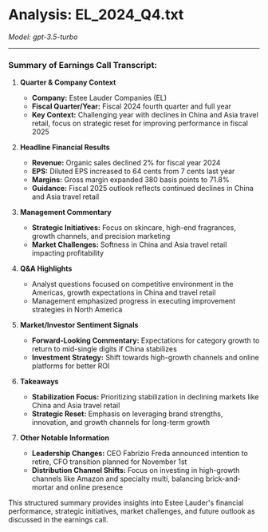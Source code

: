 # Analysis: EL_2024_Q4.txt

*Model: gpt-3.5-turbo*

---

### Summary of Earnings Call Transcript:

1. **Quarter & Company Context**
   - **Company:** Estee Lauder Companies (EL)
   - **Fiscal Quarter/Year:** Fiscal 2024 fourth quarter and full year
   - **Key Context:** Challenging year with declines in China and Asia travel retail, focus on strategic reset for improving performance in fiscal 2025

2. **Headline Financial Results**
   - **Revenue:** Organic sales declined 2% for fiscal year 2024
   - **EPS:** Diluted EPS increased to 64 cents from 7 cents last year
   - **Margins:** Gross margin expanded 380 basis points to 71.8%
   - **Guidance:** Fiscal 2025 outlook reflects continued declines in China and Asia travel retail

3. **Management Commentary**
   - **Strategic Initiatives:** Focus on skincare, high-end fragrances, growth channels, and precision marketing
   - **Market Challenges:** Softness in China and Asia travel retail impacting profitability

4. **Q&A Highlights**
   - Analyst questions focused on competitive environment in the Americas, growth expectations in China and travel retail
   - Management emphasized progress in executing improvement strategies in North America

5. **Market/Investor Sentiment Signals**
   - **Forward-Looking Commentary:** Expectations for category growth to return to mid-single digits if China stabilizes
   - **Investment Strategy:** Shift towards high-growth channels and online platforms for better ROI

6. **Takeaways**
   - **Stabilization Focus:** Prioritizing stabilization in declining markets like China and Asia travel retail
   - **Strategic Reset:** Emphasis on leveraging brand strengths, innovation, and growth channels for long-term growth

7. **Other Notable Information**
   - **Leadership Changes:** CEO Fabrizio Freda announced intention to retire, CFO transition planned for November 1st
   - **Distribution Channel Shifts:** Focus on investing in high-growth channels like Amazon and specialty multi, balancing brick-and-mortar and online presence

This structured summary provides insights into Estee Lauder's financial performance, strategic initiatives, market challenges, and future outlook as discussed in the earnings call.